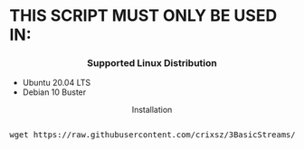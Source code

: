 <h1> THIS SCRIPT MUST ONLY BE USED IN: </h1>
<h3 align="center">Supported Linux Distribution</h3>
<p align="center">
  <ul>
    <li>Ubuntu 20.04 LTS</li>
    <li>Debian 10 Buster</li>
  </ul>
</p>
<p align="center"><bold>Installation </bold></p>
<pre><p>wget https://raw.githubusercontent.com/crixsz/3BasicStreams/dev/setup.sh && chmod +x setup.sh && bash setup.sh<p></pre>
